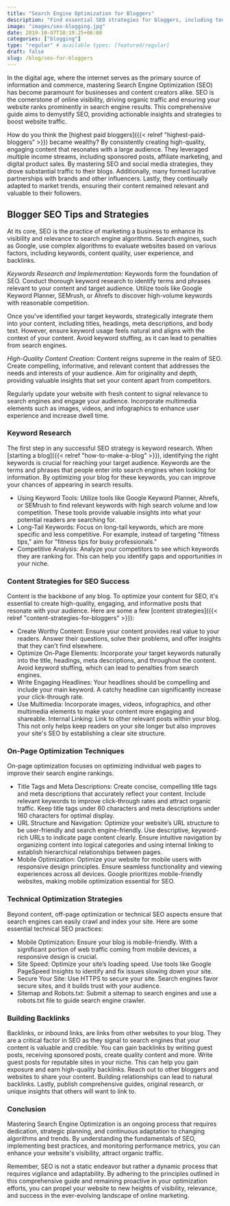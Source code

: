 ```yaml
---
title: "Search Engine Optimization for Bloggers"
description: "Find essential SEO strategies for bloggers, including technical and on-page optimization strategies. Boost your sites visibility and income with expert tips."
image: "images/seo-blogging.jpg"
date: 2019-10-07T18:19:25+06:00
categories: ["blogging"]
type: "regular" # available types: [featured/regular]
draft: false
slug: /blog/seo-for-bloggers
---
```


In the digital age, where the internet serves as the primary source of information and commerce, mastering Search Engine Optimization (SEO) has become paramount for businesses and content creators alike. SEO is the cornerstone of online visibility, driving organic traffic and ensuring your website ranks prominently in search engine results. This comprehensive guide aims to demystify SEO, providing actionable insights and strategies to boost website traffic.

How do you think the [highest paid bloggers]({{< relref "highest-paid-bloggers" >}}) became wealthy? By consistently creating high-quality, engaging content that resonates with a large audience. They leveraged multiple income streams, including sponsored posts, affiliate marketing, and digital product sales. By mastering SEO and social media strategies, they drove substantial traffic to their blogs. Additionally, many formed lucrative partnerships with brands and other influencers. Lastly, they continually adapted to market trends, ensuring their content remained relevant and valuable to their followers.

## Blogger SEO Tips and Strategies

At its core, SEO is the practice of marketing a business to enhance its visibility and relevance to search engine algorithms. Search engines, such as Google, use complex algorithms to evaluate websites based on various factors, including keywords, content quality, user experience, and backlinks.

*Keywords Research and Implementation:* Keywords form the foundation of SEO. Conduct thorough keyword research to identify terms and phrases relevant to your content and target audience. Utilize tools like Google Keyword Planner, SEMrush, or Ahrefs to discover high-volume keywords with reasonable competition.

Once you've identified your target keywords, strategically integrate them into your content, including titles, headings, meta descriptions, and body text. However, ensure keyword usage feels natural and aligns with the context of your content. Avoid keyword stuffing, as it can lead to penalties from search engines.

*High-Quality Content Creation:* Content reigns supreme in the realm of SEO. Create compelling, informative, and relevant content that addresses the needs and interests of your audience. Aim for originality and depth, providing valuable insights that set your content apart from competitors.

Regularly update your website with fresh content to signal relevance to search engines and engage your audience. Incorporate multimedia elements such as images, videos, and infographics to enhance user experience and increase dwell time.

### Keyword Research

The first step in any successful SEO strategy is keyword research. When [starting a blog]({{< relref "how-to-make-a-blog" >}}), identifying the right keywords is crucial for reaching your target audience. Keywords are the terms and phrases that people enter into search engines when looking for information. By optimizing your blog for these keywords, you can improve your chances of appearing in search results.

* Using Keyword Tools: Utilize tools like Google Keyword Planner, Ahrefs, or SEMrush to find relevant keywords with high search volume and low competition. These tools provide valuable insights into what your potential readers are searching for.
* Long-Tail Keywords: Focus on long-tail keywords, which are more specific and less competitive. For example, instead of targeting "fitness tips," aim for "fitness tips for busy professionals."
* Competitive Analysis: Analyze your competitors to see which keywords they are ranking for. This can help you identify gaps and opportunities in your niche.

### Content Strategies for SEO Success

Content is the backbone of any blog. To optimize your content for SEO, it's essential to create high-quality, engaging, and informative posts that resonate with your audience. Here are some a few [content strategies]({{< relref "content-strategies-for-bloggers" >}}):

* Create Worthy Content: Ensure your content provides real value to your readers. Answer their questions, solve their problems, and offer insights that they can't find elsewhere.
* Optimize On-Page Elements: Incorporate your target keywords naturally into the title, headings, meta descriptions, and throughout the content. Avoid keyword stuffing, which can lead to penalties from search engines.
* Write Engaging Headlines: Your headlines should be compelling and include your main keyword. A catchy headline can significantly increase your click-through rate.
* Use Multimedia: Incorporate images, videos, infographics, and other multimedia elements to make your content more engaging and shareable.
Internal Linking: Link to other relevant posts within your blog. This not only helps keep readers on your site longer but also improves your site's SEO by establishing a clear site structure.

### On-Page Optimization Techniques

On-page optimization focuses on optimizing individual web pages to improve their search engine rankings.

* Title Tags and Meta Descriptions: Create concise, compelling title tags and meta descriptions that accurately reflect your content. Include relevant keywords to improve click-through rates and attract organic traffic. Keep title tags under 60 characters and meta descriptions under 160 characters for optimal display.
* URL Structure and Navigation: Optimize your website’s URL structure to be user-friendly and search engine-friendly. Use descriptive, keyword-rich URLs to indicate page content clearly. Ensure intuitive navigation by organizing content into logical categories and using internal linking to establish hierarchical relationships between pages.
* Mobile Optimization: Optimize your website for mobile users with responsive design principles. Ensure seamless functionality and viewing experiences across all devices. Google prioritizes mobile-friendly websites, making mobile optimization essential for SEO.

### Technical Optimization Strategies

Beyond content, off-page optimization or technical SEO aspects ensure that search engines can easily crawl and index your site. Here are some essential technical SEO practices:

* Mobile Optimization: Ensure your blog is mobile-friendly. With a significant portion of web traffic coming from mobile devices, a responsive design is crucial.
* Site Speed: Optimize your site’s loading speed. Use tools like Google PageSpeed Insights to identify and fix issues slowing down your site.
* Secure Your Site: Use HTTPS to secure your site. Search engines favor secure sites, and it builds trust with your audience.
* Sitemap and Robots.txt: Submit a sitemap to search engines and use a robots.txt file to guide search engine crawler.

### Building Backlinks

Backlinks, or inbound links, are links from other websites to your blog. They are a critical factor in SEO as they signal to search engines that your content is valuable and credible. You can gain backlinks by writing guest posts, receiving sponsored posts, create quality content and more. Write guest posts for reputable sites in your niche. This can help you gain exposure and earn high-quality backlinks. Reach out to other bloggers and websites to share your content. Building relationships can lead to natural backlinks. Lastly, publish comprehensive guides, original research, or unique insights that others will want to link to.

### Conclusion

Mastering Search Engine Optimization is an ongoing process that requires dedication, strategic planning, and continuous adaptation to changing algorithms and trends. By understanding the fundamentals of SEO, implementing best practices, and monitoring performance metrics, you can enhance your website's visibility, attract organic traffic.

Remember, SEO is not a static endeavor but rather a dynamic process that requires vigilance and adaptability. By adhering to the principles outlined in this comprehensive guide and remaining proactive in your optimization efforts, you can propel your website to new heights of visibility, relevance, and success in the ever-evolving landscape of online marketing.
